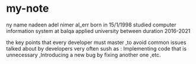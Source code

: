 # my-note
ny name nadeen adel nimer al_err born in 15/1/1998 studied computer information system at balqa applied university between duration 2016-2021

 the key points that every developer must master ,to avoid common issues talked about by developers very often sush as : Implementing code that is unnecessary ,Introducing a new bug by fixing another one ,etc.
